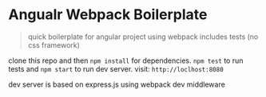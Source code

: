 # Angualr Webpack Boilerplate

> quick boilerplate for angular project using webpack includes tests (no css framework)

clone this repo and then `npm install` for dependencies. `npm test` to run tests and `npm start` to run dev server.
visit: `http://loclhost:8080`

dev server is based on express.js using webpack dev middleware
